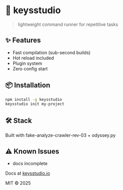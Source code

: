# 🚀 keysstudio

> lightweight command runner for repetitive tasks

## ✨ Features

- Fast compilation (sub-second builds)
- Hot reload included
- Plugin system
- Zero config start

## 📦 Installation

```bash
npm install -g keysstudio
keysstudio init my-project
```

## 🛠️ Stack

Built with fake-analyze-crawler-rev-03 + odyssey.py

## ⚠️ Known Issues

- docs incomplete

Docs at [keysstudio.io](https://keysstudio.io)

MIT © 2025
